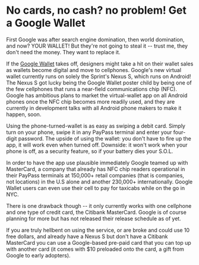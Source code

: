 # No cards, no cash? no problem! Get a Google Wallet

First Google was after search engine domination, then world domination, and now? YOUR WALLET! But they're not going to steal it -- trust me, they don't need the money. They want to replace it.

If the <a href="http://www.google.com/wallet/">Google Wallet</a> takes off, designers might take a hit on their wallet sales as wallets become digital and move to cellphones. Google's new virtual wallet currently runs on solely the Sprint's Nexus S, which runs on Android! The Nexus S got lucky being the Google Wallet poster child by being one of the few cellphones that runs a near-field communications chip (NFC). Google has ambitious plans to market the virtual-wallet app on all Android phones once the NFC chip becomes more readily used, and they are currently in development talks with all Android phone makers to make it happen, soon.

Using the phone-turned-wallet is as easy as swiping a debit card. Simply turn on your phone, swipe it in any PayPass terminal and enter your four-digit password. The upside of using the wallet: you don't have to fire up the app, it will work even when turned off. Downside: it won't work when your phone is off, as a security feature, so if your battery dies your S.O.L.

In order to have the app use plausible immediately Google teamed up with MasterCard, a company that already has NFC chip readers operational in their PayPass terminals at 150,000+ retail companies (that is companies, not locations) in the U.S alone and another 230,000+ internationally. Google Wallet users can even use their cell to pay for taxicabs while on the go in NYC.

There is one drawback though -- it only currently works with one cellphone and one type of credit card, the Citibank MasterCard. Google is of course planning for more but has not released their release schedule as of yet. 

If you are truly hellbent on using the service, or are broke and could use 10 free dollars, and already have a Nexus S but don't have a Citibank MasterCard you can use a Google-based pre-paid card that you can top up with another card (it comes with $10 preloaded onto the card, a gift from Google to early adopters).

